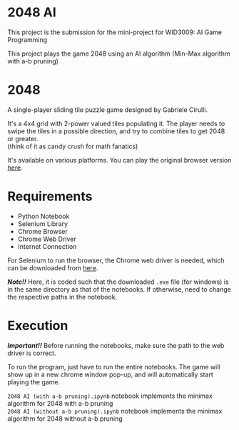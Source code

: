 # 2048 AI
This project is the submission for the mini-project for WID3009: AI Game Programming  

This project plays the game 2048 using an AI algorithm (Min-Max algorithm with a-b pruning)  


# 2048
A single-player sliding tile puzzle game designed by Gabriele Cirulli.

It's a 4x4 grid with 2-power valued tiles populating it. The player needs to swipe the tiles in a possible direction, and try to combine tiles to get 2048 or greater.  
(think of it as candy crush for math fanatics)

It's available on various platforms. You can play the original browser version [here](https://play2048.co/).  


# Requirements
  
*   Python Notebook
*   Selenium Library
*   Chrome Browser
*   Chrome Web Driver
*   Internet Connection  

For Selenium to run the browser, the Chrome web driver is needed, which can be downloaded from [here](https://chromedriver.chromium.org/downloads).

***Note!!***    Here, it is coded such that the downloaded `.exe` file (for windows) is in the same directory as that of the notebooks. If otherwise, need to change the respective paths in the notebook.  


# Execution

***Important!!*** Before running the notebooks, make sure the path to the web driver is correct.

To run the program, just have to run the entire notebooks. The game will show up in a new chrome window pop-up, and will automatically start playing the game.  
  
`2048 AI (with a-b pruning).ipynb` notebook implements the minimax algorithm for 2048 with a-b pruning  
`2048 AI (without a-b pruning).ipynb` notebook implements the minimax algorithm for 2048 without a-b pruning